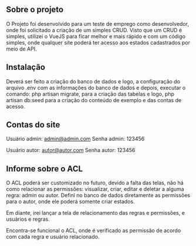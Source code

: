 ## Sobre o projeto

O Projeto foi desenvolvido para um teste de emprego como desenvolvedor, onde foi solicitado a criação de um simples CRUD. Visto que um CRUD é simples, utilizei o VueJS para ficar melhor e mais rápido e com um código simples, onde qualquer site poderá ter acesso aos estados cadastrados por meio de API.

## Instalação
Deverá ser feito a criação do banco de dados e logo, a configuração do arquivo .env com as informações do banco de dados e depois, executar o comando: php artisan migrate, para a criação das tabelas e logo, php artisan db:seed para a criação do conteúdo de exemplo e das contas de acesso.

## Contas do site
Usuário admin: admin@admin.com
Senha admin: 123456

Usuário autor: autor@autor.com
Senha autor: 123456

## Informe sobre o ACL
O ACL poderá ser customizado no futuro, devido a falta das telas, não há como relacionar as permissões: visualizar, criar, editar e deletar a alguma regra: admin ou autor. Defini no banco de dados diretamente as permissões para o autor, onde ele poderá somente criar estados.

Em diante, irei lançar a tela de relacionamento das regras e permissões, e usuários e regras.

Encontra-se funcional o ACL, onde é verificado as permissão de acordo com cada regra e usuário relacionado.